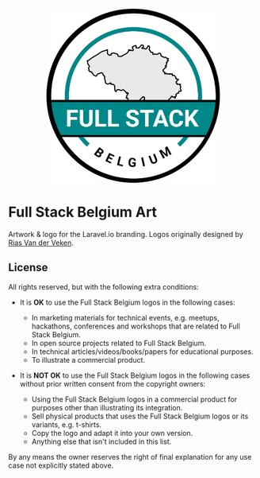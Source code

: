 <p align="center">
    <img src="https://github.com/fullstackbelgium/art/blob/main/Belgium/full-stack-belgium.svg" width="350" />
</p>

# Full Stack Belgium Art

Artwork & logo for the Laravel.io branding. Logos originally designed by [Rias Van der Veken](https://twitter.com/riasvdv).

## License

All rights reserved, but with the following extra conditions:

- It is **OK** to use the Full Stack Belgium logos in the following cases:
    - In marketing materials for technical events, e.g. meetups, hackathons, conferences and workshops that are related to Full Stack Belgium.
    - In open source projects related to Full Stack Belgium.
    - In technical articles/videos/books/papers for educational purposes.
    - To illustrate a commercial product.

- It is **NOT OK** to use the Full Stack Belgium logos in the following cases without prior written consent from the copyright owners:
    - Using the Full Stack Belgium logos in a commercial product for purposes other than illustrating its integration.
    - Sell physical products that uses the Full Stack Belgium logos or its variants, e.g. t-shirts.
    - Copy the logo and adapt it into your own version.
    - Anything else that isn't included in this list.

By any means the owner reserves the right of final explanation for any use case not explicitly stated above.
